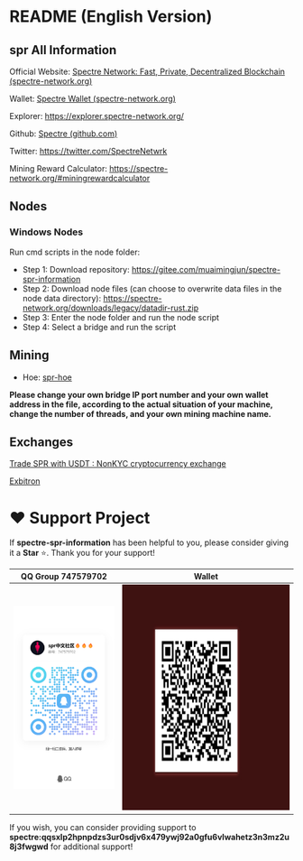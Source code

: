 # README (English Version)

## spr All Information

Official Website: [Spectre Network: Fast, Private, Decentralized Blockchain (spectre-network.org)](https://spectre-network.org/)

Wallet: [Spectre Wallet (spectre-network.org)](https://wallet.spectre-network.org/)

Explorer: <https://explorer.spectre-network.org/>

Github: [Spectre (github.com)](https://github.com/spectre-project)

Twitter: <https://twitter.com/SpectreNetwrk>

Mining Reward Calculator: <https://spectre-network.org/#miningrewardcalculator>

## Nodes

### Windows Nodes

Run cmd scripts in the node folder:

- Step 1: Download repository: <https://gitee.com/muaimingjun/spectre-spr-information>
- Step 2: Download node files (can choose to overwrite data files in the node data directory): <https://spectre-network.org/downloads/legacy/datadir-rust.zip>
- Step 3: Enter the node folder and run the node script
- Step 4: Select a bridge and run the script

## Mining

- Hoe: [spr-hoe](https://github.com/itgpt/spectre-spr-information/releases/tag/v0.3.6)

**Please change your own bridge IP port number and your own wallet address in the file, according to the actual situation of your machine, change the number of threads, and your own mining machine name.**

## Exchanges

[Trade SPR with USDT : NonKYC cryptocurrency exchange](https://nonkyc.io/market/SPR_USDT)

[Exbitron](https://exbitron.com/trade?market=SPR-USDT)

# ♥️ Support Project

<p>If <b>spectre-spr-information</b> has been helpful to you, please consider giving it a <b>Star</b> ⭐. Thank you for your support!</p>
<table>
<thead>
<tr>
<th align="center">QQ Group 747579702</th>
<th align="center">Wallet</th>
</tr>
</thead>
<tbody><tr>
<td align="center"><img src="./img/qq.jpg" alt="QQ Group 747579702" height="324" width="250"></td>
<td align="center"><img src="./img/dashang.png" alt="Wallet" height="400" width="480"></td>
</tr>
</tbody>
</table>
<p>If you wish, you can consider providing support to <b>spectre:qqsxlp2hpnpdzs3ur0sdjv6x479ywj92a0gfu6vlwahetz3n3mz2u8j3fwgwd</b> for additional support!</p>
